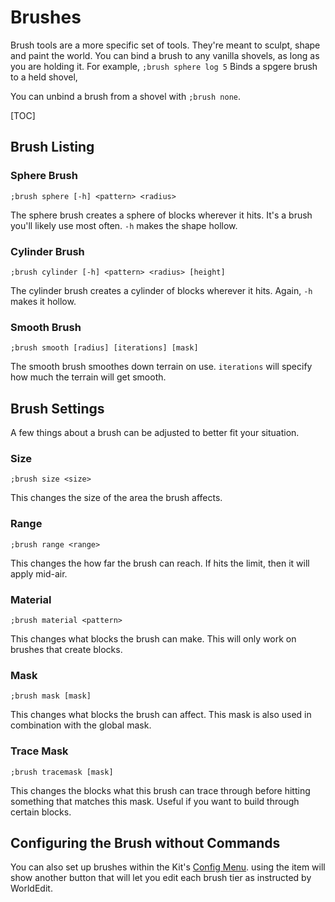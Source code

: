 # Brushes

Brush tools are a more specific set of tools. They're meant to sculpt, shape and paint the world. You can bind a brush to any vanilla shovels, as long as you are holding it. For example, `;brush sphere log 5` Binds a spgere brush to a held shovel,

You can unbind a brush from a shovel with `;brush none`.

[TOC]

## Brush Listing

### Sphere Brush

```
;brush sphere [-h] <pattern> <radius>
```
The sphere brush creates a sphere of blocks wherever it hits. It's a brush you'll likely use most often. `-h` makes the shape hollow.

### Cylinder Brush

```
;brush cylinder [-h] <pattern> <radius> [height]
```
The cylinder brush creates a cylinder of blocks wherever it hits. Again, `-h` makes it hollow.

### Smooth Brush

```
;brush smooth [radius] [iterations] [mask]
```
The smooth brush smoothes down terrain on use. `iterations` will specify how much the terrain will get smooth.

## Brush Settings

A few things about a brush can be adjusted to better fit your situation.

### Size

```
;brush size <size>
```
This changes the size of the area the brush affects.

### Range

```
;brush range <range>
```
This changes the how far the brush can reach. If hits the limit, then it will apply mid-air.

### Material

```
;brush material <pattern>
```
This changes what blocks the brush can make. This will only work on brushes that create blocks.

### Mask

```
;brush mask [mask]
```
This changes what blocks the brush can affect. This mask is also used in combination with the global mask.

### Trace Mask

```
;brush tracemask [mask]
```
This changes the blocks what this brush can trace through before hitting something that matches this mask. Useful if you want to build through certain blocks.

## Configuring the Brush without Commands

You can also set up brushes within the Kit's [Config Menu](../kit/#config). using the item will show another button that will let you edit each brush tier as instructed by WorldEdit.
